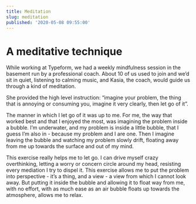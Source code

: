 ```yaml
---
title: Meditation
slug: meditation
published: '2020-05-08 09:55:00'
---
```


# A meditative technique

While working at Typeform, we had a weekly mindfulness session in the basement run by a professional coach. About 10 of us used to join and we’d sit in quiet, listening to calming music, and Kasia, the coach, would guide us through a kind of meditation.

She provided the high level instruction: “imagine your problem, the thing that is annoying or consuming you, imagine it very clearly, then let go of it”.

The manner in which I let go of it was up to me. For me, the way that worked best and that I enjoyed the most, was imagining the problem inside a bubble. I’m underwater, and my problem is inside a little bubble, that I guess I’m also in - because my problem and I are one. Then I imagine leaving the bubble and watching my problem slowly drift, floating away from me up towards the surface and out of my mind.

This exercise really helps me to let go. I can drive myself crazy overthinking, letting a worry or concern circle around my head, resisting every mediation I try to dispel it. This exercise allows me to put the problem into perspective - it’s a thing, and a view - a view from which I cannot look away. But putting it inside the bubble and allowing it to float way from me, with no effort, with as much ease as an air bubble floats up towards the atmosphere, allows me to relax.
